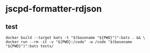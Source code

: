 # jscpd-formatter-rdjson## test```shelldocker build --target bats -t "$(basename "${PWD}")":bats . && \docker run --rm -it -v "${PWD}:/code" -w /code "$(basename "${PWD}")":bats tests/ ```